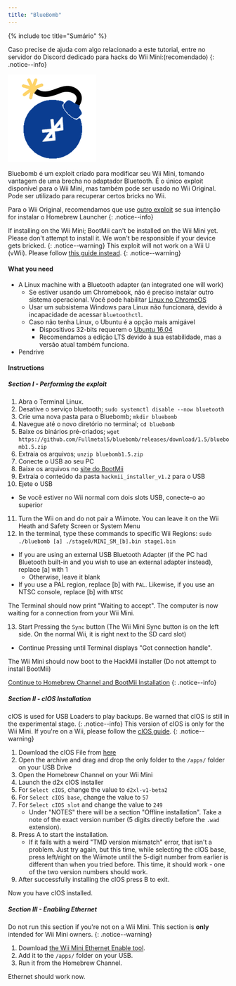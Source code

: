 ```yaml
---
title: "BlueBomb"
---
```


{% include toc title="Sumário" %}

Caso precise de ajuda com algo relacionado a este tutorial, entre no servidor do Discord dedicado para hacks do Wii Mini:[](https://discord.gg/6ryxnkS)(recomendado)
{: .notice--info}

![BlueBomb](/images/bluebomb.png)

Bluebomb é um exploit criado para modificar seu Wii Mini, tomando vantagem de uma brecha no adaptador Bluetooth. É o único exploit disponível para o Wii Mini, mas também pode ser usado no Wii Original. Pode ser utilizado para recuperar certos bricks no Wii.

Para o Wii Original, recomendamos que use [outro exploit](/get-started) se sua intenção for instalar o Homebrew Launcher
{: .notice--info}

If installing on the Wii Mini; BootMii can't be installed on the Wii Mini yet. Please don't attempt to install it. We won't be responsible if your device gets bricked.
{: .notice--warning}
This exploit will not work on a Wii U (vWii). Please follow [this guide instead](https://wiiuguide.xyz/#/vwii/).
{: .notice--warning}

#### What you need
- A Linux machine with a Bluetooth adapter (an integrated one will work)
  - Se estiver usando um Chromebook, não é preciso instalar outro sistema operacional. Você pode habilitar [Linux no ChromeOS](https://support.google.com/chromebook/answer/9145439?hl=en)
  - Usar um subsistema Windows para Linux não funcionará, devido à incapacidade de acessar `bluetoothctl`.
  - Caso não tenha Linux, o Ubuntu é a opção mais amigável
    - Dispositivos 32-bits requerem o [Ubuntu 16.04](http://releases.ubuntu.com/16.04/)
    - Recomendamos a edição LTS devido à sua estabilidade, mas a versão atual também funciona.
- Pendrive

#### Instructions
##### Section I - Performing the exploit
1. Abra o Terminal Linux.
2. Desative o serviço bluetooth; `sudo systemctl disable --now bluetooth`
3. Crie uma nova pasta para o Bluebomb; `mkdir bluebomb`
4. Navegue até o novo diretório no terminal; `cd bluebomb`
5. Baixe os binários pré-criados; `wget https://github.com/Fullmetal5/bluebomb/releases/download/1.5/bluebomb1.5.zip`
6. Extraia os arquivos; `unzip bluebomb1.5.zip`
7. Conecte o USB ao seu PC
8. Baixe os arquivos no [site do BootMii](https://bootmii.org/download/)
9. Extraia o conteúdo da pasta `hackmii_installer_v1.2` para o USB
10. Ejete o USB
   - Se você estiver no Wii normal com dois slots USB, conecte-o ao superior
11. Turn the Wii on and do not pair a Wiimote. You can leave it on the Wii Heath and Safety Screen or System Menu
12. In the terminal, type these commands to specific Wii Regions: `sudo ./bluebomb [a] ./stage0/MINI_SM_[b].bin stage1.bin`
  - If you are using an external USB Bluetooth Adapter (if the PC had Bluetooth built-in and you wish to use an external adapter instead), replace [a] with 1
    - Otherwise, leave it blank
  - If you use a PAL region, replace [b] with `PAL`. Likewise, if you use an NTSC console, replace [b] with `NTSC`

The Terminal should now print "Waiting to accept". The computer is now waiting for a connection from your Wii Mini.

13. Start Pressing the `Sync` button (The Wii Mini Sync button is on the left side. On the normal Wii, it is right next to the SD card slot)
   - Continue Pressing until Terminal displays "Got connection handle".

The Wii Mini should now boot to the HackMii installer (Do not attempt to install BootMii)

[Continue to Homebrew Channel and BootMii Installation](hbc)
{: .notice--info}

##### Section II - cIOS Installation
cIOS is used for USB Loaders to play backups. Be warned that cIOS is still in the experimental stage.
{: .notice--info}
This version of cIOS is only for the Wii Mini. If you're on a Wii, please follow the [cIOS guide](/cios).
{: .notice--warning}

1. Download the cIOS File from [here](https://bluebomb.glitch.me/d2xl-cIOS/index.html)
2. Open the archive and drag and drop the only folder to the `/apps/` folder on your USB Drive
3. Open the Homebrew Channel on your Wii Mini
4. Launch the d2x cIOS installer
5. For `Select cIOS`, change the value to `d2xl-v1-beta2`
6. For `Select cIOS base`, change the value to `57`
7. For `Select cIOS slot` and change the value to `249`
   - Under "NOTES" there will be a section "Offline installation". Take a note of the exact version number (5 digits directly before the `.wad` extension).
8. Press A to start the installation.
   - If it fails with a weird "TMD version mismatch" error, that isn't a problem. Just try again, but this time, while selecting the cIOS base, press left/right on the Wiimote until the 5-digit number from earlier is different than when you tried before. This time, it should work - one of the two version numbers should work.
9. After successfully installing the cIOS press B to exit.

Now you have cIOS installed.

##### Section III - Enabling Ethernet

Do not run this section if you're not on a Wii Mini. This section is **only** intended for Wii Mini owners.
{: .notice--warning}

1. Download [the Wii Mini Ethernet Enable tool](/assets/files/Wii_Mini_Ethernet_Enable.zip).
2. Add it to the `/apps/` folder on your USB.
3. Run it from the Homebrew Channel.

Ethernet should work now.
